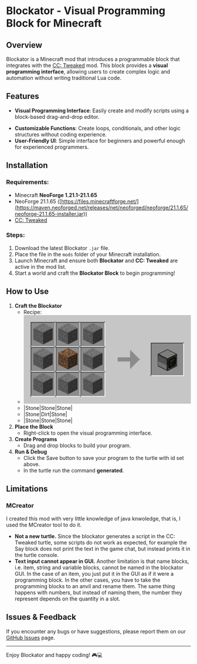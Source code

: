 # Blockator - Visual Programming Block for Minecraft

## Overview
Blockator is a Minecraft mod that introduces a programmable block that integrates with the [CC: Tweaked](https://modrinth.com/mod/cc-tweaked) mod. This block provides a **visual programming interface**, allowing users to create complex logic and automation without writing traditional Lua code.

## Features
- **Visual Programming Interface**: Easily create and modify scripts using a block-based drag-and-drop editor.
<!--- **CC: Tweaked Integration**: Communicate with turtles, computers, and other peripherals from the CC: Tweaked mod.-->
- **Customizable Functions**: Create loops, conditionals, and other logic structures without coding experience.
- **User-Friendly UI**: Simple interface for beginners and powerful enough for experienced programmers.
<!--- **Multiplayer Support**: Use Blockator in both singleplayer and multiplayer environments.-->

## Installation
### Requirements:
- Minecraft **NeoForge 1.21.1-21.1.65**
- NeoForge 21.1.65 ([https://files.minecraftforge.net/](https://maven.neoforged.net/releases/net/neoforged/neoforge/21.1.65/neoforge-21.1.65-installer.jar)) 
- [CC: Tweaked](https://modrinth.com/mod/cc-tweaked)

### Steps:
1. Download the latest Blockator `.jar` file.
2. Place the file in the `mods` folder of your Minecraft installation.
3. Launch Minecraft and ensure both **Blockator** and **CC: Tweaked** are active in the mod list.
4. Start a world and craft the **Blockator Block** to begin programming!

## How to Use
1. **Craft the Blockator**
   - Recipe:
   - ![Blockator Crafting Recipe](crafting-grid.png)
   - |Stone|Stone|Stone|
   - |Stone|Dirt|Stone|
   - |Stone|Stone|Stone|
2. **Place the Block**
   - Right-click to open the visual programming interface.
3. **Create Programs**
   - Drag and drop blocks to build your program.
4. **Run & Debug**
   - Click the Save button to save your program to the turtle with id set above.
   - In the turtle run the command **generated**.

<!-- ## Compatibility
- Fully compatible with **CC: Tweaked computers and peripherals**.
- Works in both **singleplayer and multiplayer servers**.) -->

## Limitations 
### MCreator
I created this mod with very little knowledge of java knwoledge, that is, I used the MCreator tool to do it.
- **Not a new turtle.**
  Since the blockator generates a script in the CC: Tweaked turtle, some scripts do not work as expected, for example the Say block does not print the text in the game chat, but instead prints it in the turtle console.
- **Text input cannot appear in GUI.**
  Another limitation is that name blocks, i.e. item, string and variable blocks, cannot be named in the blockator GUI. In the case of an item, you just put it in the GUI as if it were a programming block. In the other cases, you have to take the programming blocks to an anvil and rename them. The same thing happens with numbers, but instead of naming them, the number they represent depends on the quantity in a slot.
  

## Issues & Feedback
If you encounter any bugs or have suggestions, please report them on our [GitHub Issues](https://github.com/Mamogammg/minecraft-blockator/issues) page.

---
Enjoy Blockator and happy coding! 🎮💻
